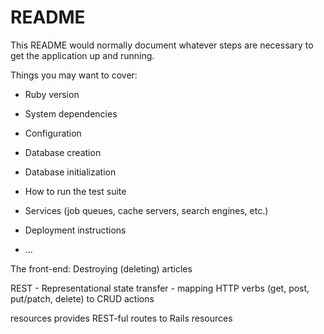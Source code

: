 # README

This README would normally document whatever steps are necessary to get the
application up and running.

Things you may want to cover:

* Ruby version

* System dependencies

* Configuration

* Database creation

* Database initialization

* How to run the test suite

* Services (job queues, cache servers, search engines, etc.)

* Deployment instructions

* ...

The front-end: Destroying (deleting) articles

REST - Representational state transfer - mapping HTTP verbs (get, post, put/patch, delete) to CRUD actions

resources provides REST-ful routes to Rails resources